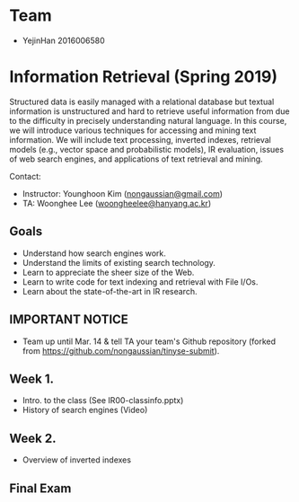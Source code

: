 # Team

* YejinHan 2016006580

# Information Retrieval (Spring 2019)

Structured data is easily managed with a relational database but textual information is unstructured and hard to retrieve useful information from due to the difficulty in precisely understanding natural language. In this course, we will introduce various techniques for accessing and mining text information. We will include text processing, inverted indexes, retrieval models (e.g., vector space and probabilistic models), IR evaluation, issues of web search engines, and applications of text retrieval and mining.

Contact:
* Instructor: Younghoon Kim (nongaussian@gmail.com)
* TA: Woonghee Lee (woongheelee@hanyang.ac.kr)

## Goals
* Understand how search engines work.
* Understand the limits of existing search technology.
* Learn to appreciate the sheer size of the Web.
* Learn to write code for text indexing and retrieval with File I/Os.
* Learn about the state-of-the-art in IR research. 

## IMPORTANT NOTICE
* Team up until Mar. 14 & tell TA your team's Github repository (forked from https://github.com/nongaussian/tinyse-submit).

## Week 1.

* Intro. to the class (See IR00-classinfo.pptx)
* History of search engines (Video)

## Week 2.

* Overview of inverted indexes

## Final Exam
